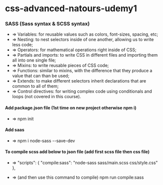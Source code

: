 # css-advanced-natours-udemy1
### SASS (Sass syntax & SCSS syntax)
* => Variables: for reusable values such as colors, font-sizes, spacing, etc;
* => Nesting: to nest selectors inside of one another, allowing us to write less code;
* => Operators: for mathematical operations right inside of CSS;
* => Partials and imports: to write CSS in different files and importing them all into one single file;
* => Mixins: to write reusable pieces of CSS code;
* => Functions: similar to mixins, with the difference that they produce a value that can than be used; 
* => Extends: to make different selectors inherit declarations that are common to all of them;
* => Control directives: for writing complex code using conditionals and loops (not covered in this course).

#### Add package.json file (1st time on new project otherwise npm i)
* => npm init
#### Add saas
* => npm i node-sass --save-dev

#### To compile scss add below to json file (add first scss file then css file)
* => "scripts": {
    "compile:sass": "node-sass sass/main.scss css/style.css"
  },

* => (and then use this command to compile) npm run compile:sass
